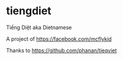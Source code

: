 # tiengdiet
Tiếng Diệt aka Dietnamese

A project of https://facebook.com/mcflykid

Thanks to https://github.com/phanan/tieqviet
